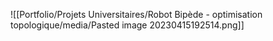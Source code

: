 ![[Portfolio/Projets Universitaires/Robot Bipède - optimisation topologique/media/Pasted image 20230415192514.png]]